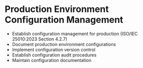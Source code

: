 # Production Environment Configuration Management

- Establish configuration management for production (ISO/IEC 25010:2023 Section 4.2.7)
- Document production environment configurations
- Implement configuration version control
- Establish configuration audit procedures
- Maintain configuration documentation